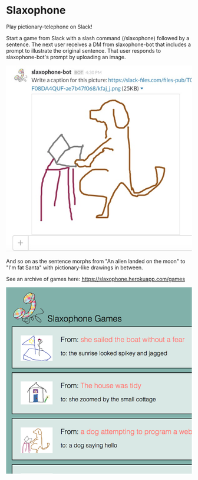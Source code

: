 # Slaxophone
Play pictionary-telephone on Slack!

Start a game from Slack with a slash command (/slaxophone) followed by a sentence. The next user receives a DM from slaxophone-bot that includes a prompt to illustrate the original sentence. That user responds to slaxophone-bot's prompt by uploading an image.

![](/MDimages/dogScreenShot.jpg)

And so on as the sentence morphs from "An alien landed on the moon" to "I'm fat Santa" with pictionary-like drawings in between.

See an archive of games here:
https://slaxophone.herokuapp.com/games

[![](/MDimages/siteScreenShot.png)](https://slaxophone.herokuapp.com/games "Slaxophone Archives")
